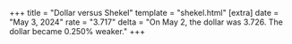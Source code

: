 +++
title = "Dollar versus Shekel"
template = "shekel.html"
[extra]
date = "May  3, 2024"
rate = "3.717"
delta = "On May  2, the dollar was 3.726. The dollar became 0.250% weaker."
+++
